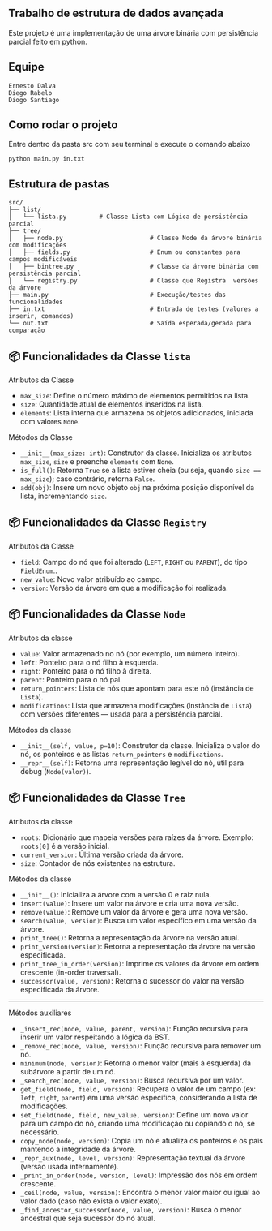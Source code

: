 ## Trabalho de estrutura de dados avançada

Este projeto é uma implementação de uma árvore binária com persistência parcial
feito em python.

## Equipe

```
Ernesto Dalva 
Diego Rabelo
Diogo Santiago
```



## Como rodar o projeto

Entre dentro da pasta src com seu terminal e execute o comando abaixo

```
python main.py in.txt
```

## Estrutura de pastas

```
src/
├── list/
│   └── lista.py         # Classe Lista com Lógica de persistência parcial  
├── tree/
│   ├── node.py                        # Classe Node da árvore binária com modificações
│   ├── fields.py                      # Enum ou constantes para campos modificáveis  
│   ├── bintree.py                     # Classe da árvore binária com persistência parcial
│   └── registry.py                    # Classe que Registra  versões da árvore
├── main.py                            # Execução/testes das funcionalidades
├── in.txt                             # Entrada de testes (valores a inserir, comandos)
└── out.txt                            # Saída esperada/gerada para comparação

```


## 📦 Funcionalidades da Classe `lista`


Atributos da Classe

- `max_size`: Define o número máximo de elementos permitidos na lista.
- `size`: Quantidade atual de elementos inseridos na lista.
- `elements`: Lista interna que armazena os objetos adicionados, iniciada com valores `None`.


Métodos da Classe

- `__init__(max_size: int)`: Construtor da classe. Inicializa os atributos `max_size`, `size` e preenche `elements` com `None`.
- `is_full()`: Retorna `True` se a lista estiver cheia (ou seja, quando `size == max_size`); caso contrário, retorna `False`.
- `add(obj)`: Insere um novo objeto `obj` na próxima posição disponível da lista, incrementando `size`.


## 📦 Funcionalidades da Classe `Registry`

Atributos da Classe

- `field`:  Campo do nó que foi alterado (`LEFT`, `RIGHT` ou `PARENT`), do tipo `FieldEnum`..
- `new_value`: Novo valor atribuído ao campo.
- `version`: Versão da árvore em que a modificação foi realizada. 




## 📦 Funcionalidades da Classe `Node`

Atributos da classe

- `value`: Valor armazenado no nó (por exemplo, um número inteiro).
- `left`: Ponteiro para o nó filho à esquerda.
- `right`: Ponteiro para o nó filho à direita.
- `parent`: Ponteiro para o nó pai.
- `return_pointers`: Lista de nós que apontam para este nó (instância de `Lista`).
- `modifications`: Lista que armazena modificações (instância de `Lista`) com versões diferentes — usada para a persistência parcial.


Métodos da classe

- `__init__(self, value, p=10)`: Construtor da classe. Inicializa o valor do nó, os ponteiros e as listas `return_pointers` e `modifications`.
- `__repr__(self)`: Retorna uma representação legível do nó, útil para debug (`Node(valor)`).



## 📦 Funcionalidades da Classe `Tree`

Atributos da classe

- `roots`: Dicionário que mapeia versões para raízes da árvore. Exemplo: `roots[0]` é a versão inicial.
- `current_version`: Última versão criada da árvore.
- `size`: Contador de nós existentes na estrutura.


Métodos da classe

- `__init__()`: Inicializa a árvore com a versão 0 e raiz nula.
- `insert(value)`: Insere um valor na árvore e cria uma nova versão.
- `remove(value)`: Remove um valor da árvore e gera uma nova versão.
- `search(value, version)`: Busca um valor específico em uma versão da árvore.
- `print_tree()`: Retorna a representação da árvore na versão atual.
- `print_version(version)`: Retorna a representação da árvore na versão especificada.
- `print_tree_in_order(version)`: Imprime os valores da árvore em ordem crescente (in-order traversal).
- `successor(value, version)`: Retorna o sucessor do valor na versão especificada da árvore.


---

Métodos auxiliares


- `_insert_rec(node, value, parent, version)`: Função recursiva para inserir um valor respeitando a lógica da BST.
- `_remove_rec(node, value, version)`: Função recursiva para remover um nó.
- `minimum(node, version)`: Retorna o menor valor (mais à esquerda) da subárvore a partir de um nó.
- `_search_rec(node, value, version)`: Busca recursiva por um valor.
- `get_field(node, field, version)`: Recupera o valor de um campo (ex: `left`, `right`, `parent`) em uma versão específica, considerando a lista de modificações.
- `set_field(node, field, new_value, version)`: Define um novo valor para um campo do nó, criando uma modificação ou copiando o nó, se necessário.
- `copy_node(node, version)`: Copia um nó e atualiza os ponteiros e os pais mantendo a integridade da árvore.
- `_repr_aux(node, level, version)`: Representação textual da árvore (versão usada internamente).
- `_print_in_order(node, version, level)`: Impressão dos nós em ordem crescente.
- `_ceil(node, value, version)`: Encontra o menor valor maior ou igual ao valor dado (caso não exista o valor exato).
- `_find_ancestor_successor(node, value, version)`: Busca o menor ancestral que seja sucessor do nó atual.
